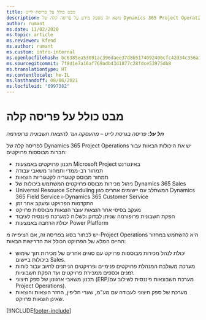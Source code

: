 ```yaml
---
title: מבט כולל על פריסת לייט
description: נושא זה מספק מידע על פריסה קלה‬ של Dynamics 365 Project Operations.
author: rumant
ms.date: 11/02/2020
ms.topic: article
ms.reviewer: kfend
ms.author: rumant
ms.custom: intro-internal
ms.openlocfilehash: bc6385ea53091ac396daee37d8b5174092406cfc42d34c356a112f665cd63456
ms.sourcegitcommit: 7f8d1e7a16af769adb43d1877c28fdce53975db8
ms.translationtype: HT
ms.contentlocale: he-IL
ms.lasthandoff: 08/06/2021
ms.locfileid: "6997382"
---
```

# <a name="lite-deployment-overview"></a>מבט כולל על פריסה קלה

_**חל על**: פריסה בגרסת לייט – מהעסקה ועד להוצאת חשבונית פרופורמה_

לפריסה קלה‬ של Dynamics 365 Project Operations יש את היכולות הבאות עבור חברות מבוססות פרויקטים:

- תכנון פרויקטים באמצעות Microsoft Project באינטרנט
- תמחור רב-ממדי ותמחור משאבי עבודה
- תמחור מבוסס קטגוריה לקטגוריות הוצאות
- ניהול מכירות מבוסס פרויקטים המשתמש ביכולות של Dynamics 365 Sales
- Universal Resource Scheduling המשתלב עם יישומים אחרים כגון Dynamics 365 Field Service ו-Dynamics 365 Customer Service
- התקדמות הפרויקט ומעקב אחר זמן
- מעקב בסיסי אחר הוצאות עובר הוצאות מבוססות פרויקט
- הפקת חשבונית פרופורמה שניתן לבדוק ולשלוח למערכת פיננסית לעיבוד
- יכולת הרחבה באמצעות Power Platform

יש לבחור בסוג בפריסה זה, אם הציפייה מ-Project Operations היא להשתמש במחזור החיים המלא של הפרויקט הכולל את הדרישות הבאות:

- יכולת לנהל מכירות מבוססות פרויקט עם סוגים אחרים של מכירות תוך שימוש ביכולות ביישום Sales.
- מערכת משולבת המנהלת פרויקטים פנימיים ופרויקטים הניתנים לחיוב עבור לוחות זמנים וכספים ממכירת פרויקטים ועד הפקת חשבוניות.
- תכנון משאבי ארגונון של ספק חיצוני (ERP/מערכת חשבונאות פיננסית לשילוב עם Project Operations‏)‎.
- מערכת של ספק חיצוני לעבודה עם מע"מ, שערי חליפין, החזר הוצאות והוצאות שאינן הוצאות פרויקט.


[!INCLUDE[footer-include](../includes/footer-banner.md)]